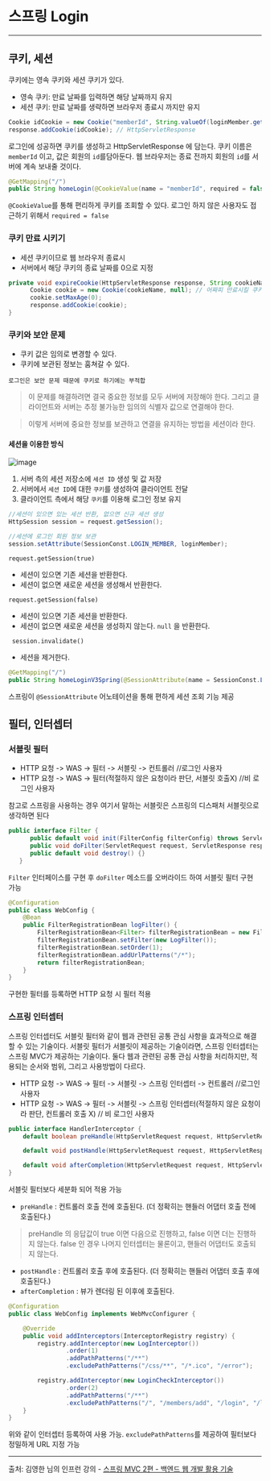 # 스프링 Login

----

## 쿠키, 세션
쿠키에는 영속 쿠키와 세션 쿠키가 있다.
- 영속 쿠키: 만료 날짜를 입력하면 해당 날짜까지 유지
- 세션 쿠키: 만료 날짜를 생략하면 브라우저 종료시 까지만 유지

~~~java
Cookie idCookie = new Cookie("memberId", String.valueOf(loginMember.getId()));
response.addCookie(idCookie); // HttpServletResponse
~~~
로그인에 성공하면 쿠키를 생성하고 HttpServletResponse 에 담는다. 쿠키 이름은 `memberId` 이고, 값은 회원의 `id`를담아둔다.
웹 브라우저는 종료 전까지 회원의 `id`를 서버에 계속 보내줄 것이다.

~~~java
@GetMapping("/")
public String homeLogin(@CookieValue(name = "memberId", required = false) Long memberId, Model model)
~~~
`@CookieValue`를 통해 편리하게 쿠키를 조회할 수 있다.
로그인 하지 않은 사용자도 접근하기 위해서 `required = false`

### 쿠키 만료 시키기
- 세션 쿠키이므로 웹 브라우저 종료시
- 서버에서 해당 쿠키의 종료 날짜를 0으로 지정

~~~java
private void expireCookie(HttpServletResponse response, String cookieName) {
      Cookie cookie = new Cookie(cookieName, null); // 어짜피 만료시킬 쿠키기 때문에 이름만 같으면 값은 상관없음
      cookie.setMaxAge(0);
      response.addCookie(cookie);
}
~~~

### 쿠키와 보안 문제
- 쿠키 값은 임의로 변경할 수 있다.
- 쿠키에 보관된 정보는 훔쳐갈 수 있다.

`로그인은 보안 문제 때문에 쿠키로 하기에는 부적합`

> 이 문제를 해결하려면 결국 중요한 정보를 모두 서버에 저장해야 한다. 그리고 클라이언트와 서버는 추정 불가능한 임의의 식별자 값으로 연결해야 한다.

> 이렇게 서버에 중요한 정보를 보관하고 연결을 유지하는 방법을 세션이라 한다.

#### 세션을 이용한 방식
![image](https://user-images.githubusercontent.com/54987488/124359669-f4fb1980-dc60-11eb-9a6e-f745fe1d3b21.png)
1. 서버 측의 세션 저장소에 `세션 ID` 생성 및 값 저장
2. 서버에서 `세션 ID`에 대한 `쿠키`를 생성하여 클라이언트 전달
3. 클라이언트 측에서 해당 `쿠키`를 이용해 로그인 정보 유지

~~~java
//세션이 있으면 있는 세션 반환, 없으면 신규 세션 생성
HttpSession session = request.getSession(); 

//세션에 로그인 회원 정보 보관
session.setAttribute(SessionConst.LOGIN_MEMBER, loginMember);
~~~
`request.getSession(true)`
- 세션이 있으면 기존 세션을 반환한다.
- 세션이 없으면 새로운 세션을 생성해서 반환한다.

`request.getSession(false)`
- 세션이 있으면 기존 세션을 반환한다.
- 세션이 없으면 새로운 세션을 생성하지 않는다. `null` 을 반환한다.

` session.invalidate()`
- 세션을 제거한다.

~~~java
@GetMapping("/")
public String homeLoginV3Spring(@SessionAttribute(name = SessionConst.LOGIN_MEMBER, required = false) Member loginMember, Model model)
~~~
스프링이 `@SessionAttribute` 어노테이션을 통해 편하게 세션 조회 기능 제공


## 필터, 인터셉터

### 서블릿 필터

- HTTP 요청 -> WAS -> 필터 -> 서블릿 -> 컨트롤러 //로그인 사용자
- HTTP 요청 -> WAS -> 필터(적절하지 않은 요청이라 판단, 서블릿 호출X) //비 로그인 사용자
  
참고로 스프링을 사용하는 경우 여기서 말하는 서블릿은 스프링의 디스패처 서블릿으로 생각하면 된다

~~~java
public interface Filter {
      public default void init(FilterConfig filterConfig) throws ServletException {}
      public void doFilter(ServletRequest request, ServletResponse response, FilterChain chain) throws IOException, ServletException;
      public default void destroy() {}
   }
~~~
`Filter` 인터페이스를 구현 후 `doFilter` 메소드를 오버라이드 하여 서블릿 필터 구현 가능

~~~java
@Configuration
public class WebConfig { 
    @Bean
    public FilterRegistrationBean logFilter() {
        FilterRegistrationBean<Filter> filterRegistrationBean = new FilterRegistrationBean<>();
        filterRegistrationBean.setFilter(new LogFilter());
        filterRegistrationBean.setOrder(1);
        filterRegistrationBean.addUrlPatterns("/*");
        return filterRegistrationBean;
    }
}
~~~
구현한 필터를 등록하면 HTTP 요청 시 필터 적용

### 스프링 인터셉터
스프링 인터셉터도 서블릿 필터와 같이 웹과 관련된 공통 관심 사항을 효과적으로 해결할 수 있는 기술이다. 서블릿 필터가 서블릿이 제공하는 기술이라면, 스프링 인터셉터는 스프링 MVC가 제공하는 기술이다. 둘다 웹과 관련된 공통 관심 사항을 처리하지만, 적용되는 순서와 범위, 그리고 사용방법이 다르다.

- HTTP 요청 -> WAS -> 필터 -> 서블릿 -> 스프링 인터셉터 -> 컨트롤러 //로그인 사용자
- HTTP 요청 -> WAS -> 필터 -> 서블릿 -> 스프링 인터셉터(적절하지 않은 요청이라 판단, 컨트롤러 호출 X) // 비 로그인 사용자

```java
public interface HandlerInterceptor {
    default boolean preHandle(HttpServletRequest request, HttpServletResponse response, Object handler) throws Exception {}

    default void postHandle(HttpServletRequest request, HttpServletResponse response, Object handler, @Nullable ModelAndView modelAndView) throws Exception {}

    default void afterCompletion(HttpServletRequest request, HttpServletResponse response, Object handler, @Nullable Exception ex) throws Exception {}
}
```
서블릿 필터보다 세분화 되어 적용 가능

- `preHandle` : 컨트롤러 호출 전에 호출된다. (더 정확히는 핸들러 어댑터 호출 전에 호출된다.)
> preHandle 의 응답값이 true 이면 다음으로 진행하고, false 이면 더는 진행하지 않는다. false
인 경우 나머지 인터셉터는 물론이고, 핸들러 어댑터도 호출되지 않는다. 
- `postHandle` : 컨트롤러 호출 후에 호출된다. (더 정확히는 핸들러 어댑터 호출 후에 호출된다.)
- `afterCompletion` : 뷰가 렌더링 된 이후에 호출된다.

~~~java
@Configuration
public class WebConfig implements WebMvcConfigurer {

    @Override
    public void addInterceptors(InterceptorRegistry registry) {
        registry.addInterceptor(new LogInterceptor())
                .order(1)
                .addPathPatterns("/**")
                .excludePathPatterns("/css/**", "/*.ico", "/error");

        registry.addInterceptor(new LoginCheckInterceptor())
                .order(2)
                .addPathPatterns("/**")
                .excludePathPatterns("/", "/members/add", "/login", "/logout", "/css/**", "/*.ico", "/error");
    }
}
~~~
위와 같이 인터셉터 등록하여 사용 가능.
`excludePathPatterns`를 제공하여 필터보다 정밀하게 URL 지정 가능

----
출처: 김영한 님의 인프런 강의 - [스프링 MVC 2편 - 백엔드 웹 개발 활용 기술](https://www.inflearn.com/course/%EC%8A%A4%ED%94%84%EB%A7%81-mvc-2)
